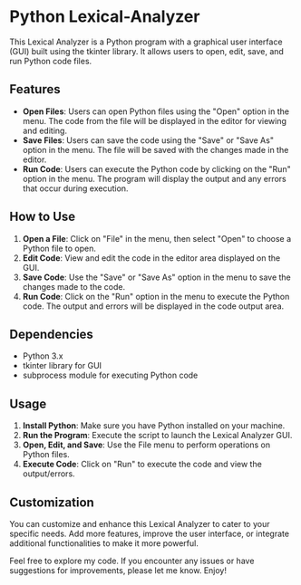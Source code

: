 # Python Lexical-Analyzer


This Lexical Analyzer is a Python program with a graphical user interface (GUI) built using the tkinter library. It allows users to open, edit, save, and run Python code files. 

## Features
- **Open Files**: Users can open Python files using the "Open" option in the menu. The code from the file will be displayed in the editor for viewing and editing.
- **Save Files**: Users can save the code using the "Save" or "Save As" option in the menu. The file will be saved with the changes made in the editor.
- **Run Code**: Users can execute the Python code by clicking on the "Run" option in the menu. The program will display the output and any errors that occur during execution.

## How to Use
1. **Open a File**: Click on "File" in the menu, then select "Open" to choose a Python file to open.
2. **Edit Code**: View and edit the code in the editor area displayed on the GUI.
3. **Save Code**: Use the "Save" or "Save As" option in the menu to save the changes made to the code.
4. **Run Code**: Click on the "Run" option in the menu to execute the Python code. The output and errors will be displayed in the code output area.

## Dependencies
- Python 3.x
- tkinter library for GUI
- subprocess module for executing Python code

## Usage
1. **Install Python**: Make sure you have Python installed on your machine.
2. **Run the Program**: Execute the script to launch the Lexical Analyzer GUI.
3. **Open, Edit, and Save**: Use the File menu to perform operations on Python files.
4. **Execute Code**: Click on "Run" to execute the code and view the output/errors.

## Customization
You can customize and enhance this Lexical Analyzer to cater to your specific needs. Add more features, improve the user interface, or integrate additional functionalities to make it more powerful.

Feel free to explore my code. If you encounter any issues or have suggestions for improvements, please let me know. Enjoy!

